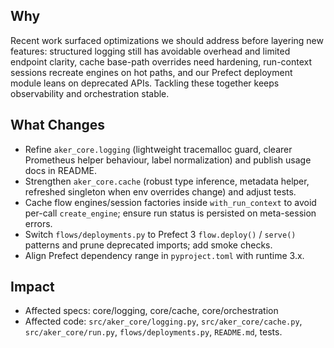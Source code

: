 ## Why
Recent work surfaced optimizations we should address before layering new features: structured logging still has avoidable overhead and limited endpoint clarity, cache base-path overrides need hardening, run-context sessions recreate engines on hot paths, and our Prefect deployment module leans on deprecated APIs. Tackling these together keeps observability and orchestration stable.

## What Changes
- Refine `aker_core.logging` (lightweight tracemalloc guard, clearer Prometheus helper behaviour, label normalization) and publish usage docs in README.
- Strengthen `aker_core.cache` (robust type inference, metadata helper, refreshed singleton when env overrides change) and adjust tests.
- Cache flow engines/session factories inside `with_run_context` to avoid per-call `create_engine`; ensure run status is persisted on meta-session errors.
- Switch `flows/deployments.py` to Prefect 3 `flow.deploy()` / `serve()` patterns and prune deprecated imports; add smoke checks.
- Align Prefect dependency range in `pyproject.toml` with runtime 3.x.

## Impact
- Affected specs: core/logging, core/cache, core/orchestration
- Affected code: `src/aker_core/logging.py`, `src/aker_core/cache.py`, `src/aker_core/run.py`, `flows/deployments.py`, `README.md`, tests.
